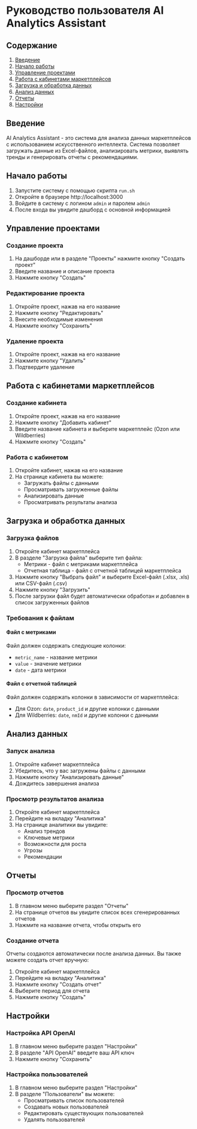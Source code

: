 # Руководство пользователя AI Analytics Assistant

## Содержание

1. [Введение](#введение)
2. [Начало работы](#начало-работы)
3. [Управление проектами](#управление-проектами)
4. [Работа с кабинетами маркетплейсов](#работа-с-кабинетами-маркетплейсов)
5. [Загрузка и обработка данных](#загрузка-и-обработка-данных)
6. [Анализ данных](#анализ-данных)
7. [Отчеты](#отчеты)
8. [Настройки](#настройки)

## Введение

AI Analytics Assistant - это система для анализа данных маркетплейсов с использованием искусственного интеллекта. Система позволяет загружать данные из Excel-файлов, анализировать метрики, выявлять тренды и генерировать отчеты с рекомендациями.

## Начало работы

1. Запустите систему с помощью скрипта `run.sh`
2. Откройте в браузере http://localhost:3000
3. Войдите в систему с логином `admin` и паролем `admin`
4. После входа вы увидите дашборд с основной информацией

## Управление проектами

### Создание проекта

1. На дашборде или в разделе "Проекты" нажмите кнопку "Создать проект"
2. Введите название и описание проекта
3. Нажмите кнопку "Создать"

### Редактирование проекта

1. Откройте проект, нажав на его название
2. Нажмите кнопку "Редактировать"
3. Внесите необходимые изменения
4. Нажмите кнопку "Сохранить"

### Удаление проекта

1. Откройте проект, нажав на его название
2. Нажмите кнопку "Удалить"
3. Подтвердите удаление

## Работа с кабинетами маркетплейсов

### Создание кабинета

1. Откройте проект, нажав на его название
2. Нажмите кнопку "Добавить кабинет"
3. Введите название кабинета и выберите маркетплейс (Ozon или Wildberries)
4. Нажмите кнопку "Создать"

### Работа с кабинетом

1. Откройте кабинет, нажав на его название
2. На странице кабинета вы можете:
   - Загружать файлы с данными
   - Просматривать загруженные файлы
   - Анализировать данные
   - Просматривать результаты анализа

## Загрузка и обработка данных

### Загрузка файлов

1. Откройте кабинет маркетплейса
2. В разделе "Загрузка файла" выберите тип файла:
   - Метрики - файл с метриками маркетплейса
   - Отчетная таблица - файл с отчетной таблицей маркетплейса
3. Нажмите кнопку "Выбрать файл" и выберите Excel-файл (.xlsx, .xls) или CSV-файл (.csv)
4. Нажмите кнопку "Загрузить"
5. После загрузки файл будет автоматически обработан и добавлен в список загруженных файлов

### Требования к файлам

#### Файл с метриками

Файл должен содержать следующие колонки:
- `metric_name` - название метрики
- `value` - значение метрики
- `date` - дата метрики

#### Файл с отчетной таблицей

Файл должен содержать колонки в зависимости от маркетплейса:
- Для Ozon: `date`, `product_id` и другие колонки с данными
- Для Wildberries: `date`, `nmId` и другие колонки с данными

## Анализ данных

### Запуск анализа

1. Откройте кабинет маркетплейса
2. Убедитесь, что у вас загружены файлы с данными
3. Нажмите кнопку "Анализировать данные"
4. Дождитесь завершения анализа

### Просмотр результатов анализа

1. Откройте кабинет маркетплейса
2. Перейдите на вкладку "Аналитика"
3. На странице аналитики вы увидите:
   - Анализ трендов
   - Ключевые метрики
   - Возможности для роста
   - Угрозы
   - Рекомендации

## Отчеты

### Просмотр отчетов

1. В главном меню выберите раздел "Отчеты"
2. На странице отчетов вы увидите список всех сгенерированных отчетов
3. Нажмите на название отчета, чтобы открыть его

### Создание отчета

Отчеты создаются автоматически после анализа данных. Вы также можете создать отчет вручную:

1. Откройте кабинет маркетплейса
2. Перейдите на вкладку "Аналитика"
3. Нажмите кнопку "Создать отчет"
4. Выберите период для отчета
5. Нажмите кнопку "Создать"

## Настройки

### Настройка API OpenAI

1. В главном меню выберите раздел "Настройки"
2. В разделе "API OpenAI" введите ваш API ключ
3. Нажмите кнопку "Сохранить"

### Настройка пользователей

1. В главном меню выберите раздел "Настройки"
2. В разделе "Пользователи" вы можете:
   - Просматривать список пользователей
   - Создавать новых пользователей
   - Редактировать существующих пользователей
   - Удалять пользователей
